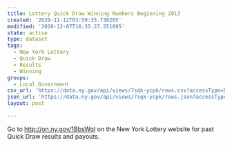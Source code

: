 ```yaml
---
title: Lottery Quick Draw Winning Numbers Beginning 2013
created: '2020-11-12T03:59:35.738265'
modified: '2020-12-07T16:35:27.251095'
state: active
type: dataset
tags:
  - New York Lottery
  - Quick Draw
  - Results
  - Winning
groups:
  - Local Government
csv_url: 'https://data.ny.gov/api/views/7sqk-ycpk/rows.csv?accessType=DOWNLOAD'
json_url: 'https://data.ny.gov/api/views/7sqk-ycpk/rows.json?accessType=DOWNLOAD'
layout: post

---
```

Go to http://on.ny.gov/1BbsWqI on the New York Lottery website for past Quick Draw results and payouts.
